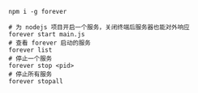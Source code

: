 `npm i -g forever`

```Shell
# 为 nodejs 项目开启一个服务，关闭终端后服务器也能对外响应
forever start main.js
# 查看 forever 启动的服务
forever list
# 停止一个服务
forever stop <pid>
# 停止所有服务
forever stopall
```
